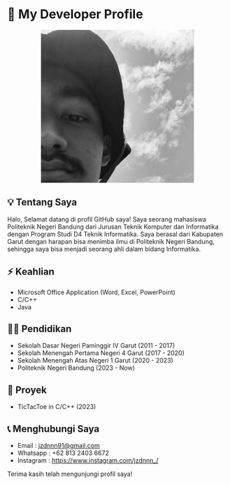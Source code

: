 # 👀 My Developer Profile 

<div align="center">
    <img src="IMG_20230226_134839_563.jpg" alt="Foto Profil" width="350" height="350" style="margin: auto;">  
</div>

## 💡 Tentang Saya

Halo, Selamat datang di profil GitHub saya! Saya seorang mahasiswa Politeknik Negeri Bandung dari Jurusan Teknik Komputer dan Informatika dengan Program Studi D4 Teknik Informatika. Saya berasal dari Kabupaten Garut dengan harapan bisa menimba ilmu di Politeknik Negeri Bandung, sehingga saya bisa menjadi seorang ahli dalam bidang Informatika.

## ⚡ Keahlian
+ Microsoft Office Application (Word, Excel, PowerPoint)
+ C/C++
+ Java

## 👨‍🎓 Pendidikan

+ Sekolah Dasar Negeri Paminggir IV Garut     (2011 - 2017)
+ Sekolah Menengah Pertama Negeri 4 Garut     (2017 - 2020)
+ Sekolah Menengah Atas Negeri 1 Garut        (2020 - 2023)
+ Politeknik Negeri Bandung                   (2023 - Now)

## 👷 Proyek
+ TicTacToe in C/C++ (2023)

## 📞 Menghubungi Saya

+ Email       : jzdnnn91@gmail.com
+ Whatsapp    : +62 813 2403 6672
+ Instagram   : https://www.instagram.com/jzdnnn_/

Terima kasih telah mengunjungi profil saya!
<!--
**jzdnnn/jzdnnn** is a ✨ _special_ ✨ repository because its `README.md` (this file) appears on your GitHub profile.

Here are some ideas to get you started:

- 🔭 I’m currently working on ...
- 🌱 I’m currently learning ...
- 👯 I’m looking to collaborate on ...
- 🤔 I’m looking for help with ...
- 💬 Ask me about ...
- 📫 How to reach me: ...
- 😄 Pronouns: ...
- ⚡ Fun fact: ...
-->
